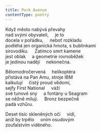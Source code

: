 ```yaml
---
title: Park Avenue
contentType: poetry
---
```


<section>

Když město nabývá převahy  
nad svými obyvateli,     je to  
docela v pořádku,     neboť rozkladu  
podléhá jen organická hmota, s bublinkami  
sirovodíku.     Zatímco smrt kamene  
jest oblak     a geometrie rovnoběžek  
je jedinou nadějí     nekonečna.

</section>

<section>

Bělomodročervená     helikoptéra  
přistává na Pan Amu, stroje IBM  
kalkulují     čistý proud vědomí,  
sejfy First National     váží  
své tunové sny     a fontány u Seagram  
se něžně milují.     Bronz bezpečně  
padá vzhůru.

</section>

<section>

Deset tisíc skleněných očí     vidí,  
aniž by trpělo     oním osudovým  
zoufalstvím viděného.

</section>
